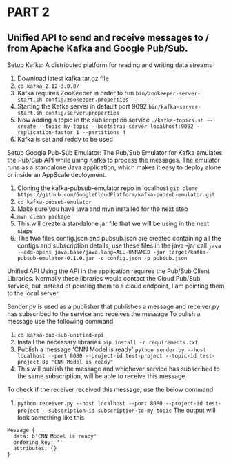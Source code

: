 # PART 2
## Unified API to send and receive messages to / from Apache Kafka​ and ​Google Pub/Sub​.

Setup Kafka: A distributed platform for reading and writing data streams
1. Download latest kafka tar.gz file
2. `cd kafka_2.12-3.0.0/`
3. Kafka requires ZooKeeper in order to run
`bin/zookeeper-server-start.sh config/zookeeper.properties`
4. Starting the Kafka server in default port 9092 
`bin/kafka-server-start.sh config/server.properties`
5. Now adding a topic in the subscription service 
`./kafka-topics.sh --create --topic my-topic --bootstrap-server localhost:9092 --replication-factor 1 --partitions 4` 
6. Kafka is set and reddy to be used

Setup Google Pub-Sub Emulator:
The Pub/Sub Emulator for Kafka emulates the Pub/Sub API while using Kafka to process the messages. The emulator runs as a standalone Java application, which makes it easy to deploy alone or inside an AppScale deployment.
1. Cloning the kafka-pubsub-emulator repo in localhost
`git clone https://github.com/GoogleCloudPlatform/kafka-pubsub-emulator.git`
2. `cd kafka-pubsub-emulator`
3. Make sure you have java and mvn installed for the next step
4. `mvn clean package`
5. This will create a standalone jar file that we will be using in the next steps
6. The two files config.json and pubsub.json are created containing all the configs and subscription details, use these files in the java -jar call
`java --add-opens java.base/java.lang=ALL-UNNAMED -jar target/kafka-pubsub-emulator-0.1.0.jar -c config.json -p pubsub.json`

Unified API
Using the API in the application requires the Pub/Sub Client Libraries. Normally these libraries would contact the Cloud Pub/Sub service, but instead of pointing them to a cloud endpoint, I am pointing them to the local server.

Sender.py is used as a publisher that publishes a message and receiver.py has subscribed to the service and receives the message
To pulish a message use the following command
1. `cd kafka-pub-sub-unified-api`
2. Install the necessary libraries
`pip install -r requirements.txt`
3. Publish a message 'CNN Model is ready'
`python sender.py --host localhost --port 8080 --project-id test-project --topic-id test-project-8p "CNN Model is ready"`
4. This will publish the message and whichever service has subscribed to the same subscription, will be able to receive this message

To check if the receiver received this message, use the below command
1. `python receiver.py --host localhost --port 8080 --project-id test-project --subscription-id subscription-to-my-topic`
The output will look something like this
```
Message {
  data: b'CNN Model is ready'
  ordering_key: ''
  attributes: {}
}
```


